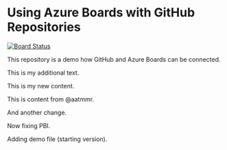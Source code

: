 # Using Azure Boards with GitHub Repositories

[![Board Status](https://dev.azure.com/xpirit/b87fdb63-fb3b-48fd-8fea-4563654361b3/0afb03b5-20ad-442f-a437-bfbea0048b47/_apis/work/boardbadge/75442158-14bd-4ef3-9c09-bf2ffe469466)](https://dev.azure.com/xpirit/b87fdb63-fb3b-48fd-8fea-4563654361b3/_boards/board/t/0afb03b5-20ad-442f-a437-bfbea0048b47/Backlog%20items/)

This repository is a demo how GitHub and Azure Boards can be connected.

This is my additional text.

This is my new content.

This is content from @aatmmr.

And another change.

Now fixing PBI.

Adding demo file (starting version).
